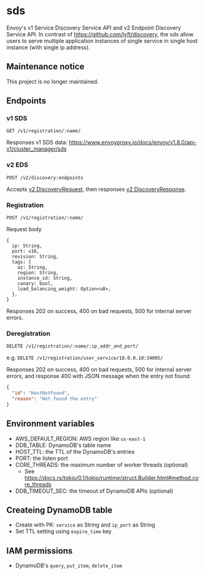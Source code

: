 sds
===

Envoy's v1 Service Discovery Service API and v2 Endpoint Discovery Service API. In contrast of https://github.com/lyft/discovery, the sds allow users to serve multiple application instances of single service in single host instance (with single ip address).

## Maintenance notice

This project is no longer maintained.

## Endpoints
### v1 SDS
`GET /v1/registration/:name/`

Responses v1 SDS data: https://www.envoyproxy.io/docs/envoy/v1.8.0/api-v1/cluster_manager/sds

### v2 EDS
`POST /v2/discovery:endpoints`

Accepts [v2 DiscoveryRequest](https://www.envoyproxy.io/docs/envoy/v1.8.0/api-v2/api/v2/discovery.proto#discoveryrequest),
then responses [v2 DiscoveryResponse](https://www.envoyproxy.io/docs/envoy/v1.8.0/api-v2/api/v2/discovery.proto#discoveryresponse).

### Registration
`POST /v1/registration/:name/`

Request body

```
{
  ip: String,
  port: u16,
  revision: String,
  tags: {
    az: String,
    region: String,
    instance_id: String,
    canary: bool,
    load_balancing_weight: Option<u8>,
  },
}
```

Responses 202 on success, 400 on bad requests, 500 for internal server errors.

### Deregistration
`DELETE /v1/registration/:name/:ip_addr_and_port/`

e.g. `DELETE /v1/registration/user_service/10.0.0.10:34005/`

Responses 202 on success, 400 on bad requests, 500 for internal server errors, and response 400 with JSON message when
the entry not found:

```json
{
  "id": "HostNotFound",
  "reason": "Not found the entry"
}
```

## Environment variables
- AWS_DEFAULT_REGION: AWS region like `us-east-1`
- DDB_TABLE: DynamoDB's table name
- HOST_TTL: the TTL of the DynamoDB's entries
- PORT: the listen port
- CORE_THREADS: the maximum number of worker threads (optional)
  - See https://docs.rs/tokio/0.1/tokio/runtime/struct.Builder.html#method.core_threads
- DDB_TIMEOUT_SEC: the timeout of DynamoDB APIs (optional)

## Createing DynamoDB table
- Create with PK: `service` as String and `ip_port` as String
- Set TTL setting using `expire_time` key

## IAM permissions
- DynamoDB's `query`, `put_item`, `delete_item`
